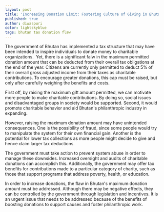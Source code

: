 ```yaml
---
layout: post
title: 'Increasing Donation Limit: Fostering Culture of Giving in Bhutan'
published: true
author: diwaspuri
color: lightskyblue
tags: bhutan tax donation flaw
---
```


The government of Bhutan has implemented a tax structure that may have been intended to inspire individuals to donate money to charitable organizations.  Yet, there is a significant falw in the maximum permitted donation amount that can be deducted from their overall tax obligations at the end of the year. Citizens are currently only permitted to deduct 5% of their overall gross adjusted income from their taxes as charitable contributions. To encourage greater donations, this cap must be raised, but only after carefully weighing the benefits and costs.

First off, by raising the maximum gift amount permitted, we can motivate more people to make charitable contributions. By doing so, social issues and disadvantaged groups in society would be supported. Second, it would promote charitable behavior and aid Bhutan's philanthropic industry in expanding.

However, raising the maximum donation amount may have unintended consequences. One is the possibility of fraud, since some people would try to manipulate the system for their own financial gain. Another is the potential for lower tax collections as more people might decide to give and hence claim larger tax deductions.

The government must take action to prevent system abuse in order to manage these downsides. Increased oversight and audits of charitable donations can accomplish this. Additionally, the government may offer tax benefits for contributions made to a particular category of charity, such as those that support programs that address poverty, health, or education.

In order to increase donations, the flaw in Bhutan's maximum donation amount must be addressed. Although there may be negative effects, they can be controlled by the government through legislation and incentives. It is an urgent issue that needs to be addressed because of the benefits of boosting donations to support causes and foster philanthropic work.